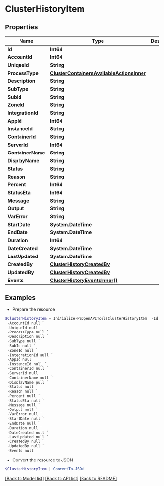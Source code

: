 # ClusterHistoryItem
## Properties

Name | Type | Description | Notes
------------ | ------------- | ------------- | -------------
**Id** | **Int64** |  | [optional] 
**AccountId** | **Int64** |  | [optional] 
**UniqueId** | **String** |  | [optional] 
**ProcessType** | [**ClusterContainersAvailableActionsInner**](ClusterContainersAvailableActionsInner.md) |  | [optional] 
**Description** | **String** |  | [optional] 
**SubType** | **String** |  | [optional] 
**SubId** | **String** |  | [optional] 
**ZoneId** | **String** |  | [optional] 
**IntegrationId** | **String** |  | [optional] 
**AppId** | **Int64** |  | [optional] 
**InstanceId** | **String** |  | [optional] 
**ContainerId** | **String** |  | [optional] 
**ServerId** | **Int64** |  | [optional] 
**ContainerName** | **String** |  | [optional] 
**DisplayName** | **String** |  | [optional] 
**Status** | **String** |  | [optional] 
**Reason** | **String** |  | [optional] 
**Percent** | **Int64** |  | [optional] 
**StatusEta** | **Int64** |  | [optional] 
**Message** | **String** |  | [optional] 
**Output** | **String** |  | [optional] 
**VarError** | **String** |  | [optional] 
**StartDate** | **System.DateTime** |  | [optional] 
**EndDate** | **System.DateTime** |  | [optional] 
**Duration** | **Int64** |  | [optional] 
**DateCreated** | **System.DateTime** |  | [optional] 
**LastUpdated** | **System.DateTime** |  | [optional] 
**CreatedBy** | [**ClusterHistoryCreatedBy**](ClusterHistoryCreatedBy.md) |  | [optional] 
**UpdatedBy** | [**ClusterHistoryCreatedBy**](ClusterHistoryCreatedBy.md) |  | [optional] 
**Events** | [**ClusterHistoryEventsInner[]**](ClusterHistoryEventsInner.md) |  | [optional] 

## Examples

- Prepare the resource
```powershell
$ClusterHistoryItem = Initialize-PSOpenAPIToolsClusterHistoryItem  -Id null `
 -AccountId null `
 -UniqueId null `
 -ProcessType null `
 -Description null `
 -SubType null `
 -SubId null `
 -ZoneId null `
 -IntegrationId null `
 -AppId null `
 -InstanceId null `
 -ContainerId null `
 -ServerId null `
 -ContainerName null `
 -DisplayName null `
 -Status null `
 -Reason null `
 -Percent null `
 -StatusEta null `
 -Message null `
 -Output null `
 -VarError null `
 -StartDate null `
 -EndDate null `
 -Duration null `
 -DateCreated null `
 -LastUpdated null `
 -CreatedBy null `
 -UpdatedBy null `
 -Events null
```

- Convert the resource to JSON
```powershell
$ClusterHistoryItem | ConvertTo-JSON
```

[[Back to Model list]](../README.md#documentation-for-models) [[Back to API list]](../README.md#documentation-for-api-endpoints) [[Back to README]](../README.md)

